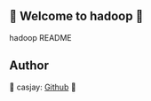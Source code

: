 ## 👋 Welcome to hadoop 🚀  

hadoop README  
  
  
## Author  

🤖 casjay: [Github](https://github.com/casjay) 🤖  
